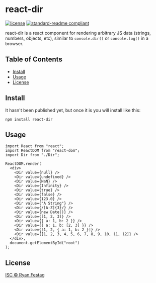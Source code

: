# react-dir

[![license](https://img.shields.io/github/license/rfestag/react-dir.svg)](LICENSE)
[![standard-readme compliant](https://img.shields.io/badge/readme%20style-standard-brightgreen.svg?style=flat-square)](https://github.com/RichardLitt/standard-readme)

react-dir is a react component for rendering arbitrary JS data (strings, numbers, objects, etc), similar to `console.dir()` or `console.log()` in a browser.

## Table of Contents

- [Install](#install)
- [Usage](#usage)
- [License](#license)

## Install

It hasn't been published yet, but once it is you will install like this:

```
npm install react-dir
```

## Usage

```
import React from "react";
import ReactDOM from "react-dom";
import Dir from "./Dir";

ReactDOM.render(
  <div>
    <Dir value={null} />
    <Dir value={undefined} />
    <Dir value={NaN} />
    <Dir value={Infinity} />
    <Dir value={true} />
    <Dir value={false} />
    <Dir value={123.0} />
    <Dir value={"A String"} />
    <Dir value={/[A-Z]{3}/} />
    <Dir value={new Date()} />
    <Dir value={[1, 2, 3]} />
    <Dir value={{ a: 1, b: 2 }} />
    <Dir value={{ a: 1, b: [2, 3] }} />
    <Dir value={[1, 2, { a: 1, b: 2 }]} />
    <Dir value={[1, 2, 3, 4, 5, 6, 7, 8, 9, 10, 11, 12]} />
  </div>,
  document.getElementById("root")
);
```

## License

[ISC © Ryan Festag](LICENSE)
